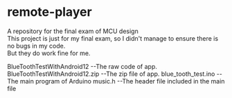 # remote-player
A repository for the final exam of MCU design<br>
This project is just for my final exam, so I didn't manage to ensure there is no bugs in my code.<br>
But they do work fine for me.

BlueToothTestWithAndroid12  --The raw code of app.
BlueToothTestWithAndroid12.zip  --The zip file of app.
blue_tooth_test.ino --The main program of Arduino
music.h --The header file included in the main file
